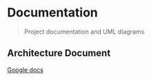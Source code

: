 # Documentation
> Project documentation and UML diagrams
## Architecture Document
[Google docs](https://docs.google.com/document/d/19IyMZ5CPBJ2a_0zrgjndphT1LqtRRcMJi5LXigjrXhw/edit?usp=sharing)
